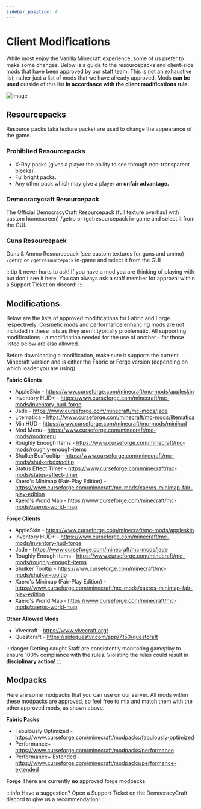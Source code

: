 ```yaml
---
sidebar_position: 4
---
```


# Client Modifications

While most enjoy the Vanilla Minecraft experience, some of us prefer to make some changes. Below is a guide to the resourcepacks and client-side mods that have been approved by our staff team. 
This is not an exhaustive list, rather just a list of mods that we have already approved. Mods **can be used** outside of this list **in accordance with the client modifications rule.**

![image](https://cdn.discordapp.com/attachments/838356841217916989/1170354174672769035/Xray5x3.png?ex=6558bc43&is=65464743&hm=cc22062611c7213ef26ea0e48f0e05a55c02a489777971b86831450a059cab85&)

## Resourcepacks
Resource packs (aka texture packs) are used to change the appearance of the game.

### Prohibited Resourcepacks
- X-Ray packs (gives a player the ability to see through non-transparent blocks).
- Fullbright packs.
- Any other pack which may give a player an **unfair advantage.**

### Democracycraft Resourcepack
The Official DemocracyCraft Resourcepack (full texture overhaul with custom homescreen) /getrp or /getresourcepack in-game and select it from the GUI.

### Guns Resourcepack
Guns & Ammo Resourcepack (see custom textures for guns and ammo) ``/getrp`` or ``/getresourcepack`` in-game and select it from the GUI

:::tip It never hurts to ask!
If you have a mod you are thinking of playing with but don't see it here. You can always ask a staff member for approval within a Support Ticket on discord!
:::

## Modifications
Below are the lists of approved modifications for Fabric and Forge respectively. Cosmetic mods and performance enhancing mods are not included in these lists as they aren't typically problematic. All supporting modifications - a modification needed for the use of another - for those listed below are also allowed.

Before downloading a modification, make sure it supports the current Minecraft version and is either the Fabric or Forge version (depending on which loader you are using).

**Fabric Clients**
- AppleSkin - https://www.curseforge.com/minecraft/mc-mods/appleskin
- Inventory HUD+ - https://www.curseforge.com/minecraft/mc-mods/inventory-hud-forge
- Jade - https://www.curseforge.com/minecraft/mc-mods/jade
- Litematica - https://www.curseforge.com/minecraft/mc-mods/litematica
- MiniHUD - https://www.curseforge.com/minecraft/mc-mods/minihud
- Mod Menu - https://www.curseforge.com/minecraft/mc-mods/modmenu
- Roughly Enough Items - https://www.curseforge.com/minecraft/mc-mods/roughly-enough-items
- ShulkerBoxTooltip - https://www.curseforge.com/minecraft/mc-mods/shulkerboxtooltip
- Status Effect Timer - https://www.curseforge.com/minecraft/mc-mods/status-effect-timer
- Xaero's Minimap (Fair-Play Edition) - https://www.curseforge.com/minecraft/mc-mods/xaeros-minimap-fair-play-edition
- Xaero's World Map - https://www.curseforge.com/minecraft/mc-mods/xaeros-world-map

**Forge Clients**
- AppleSkin - https://www.curseforge.com/minecraft/mc-mods/appleskin
- Inventory HUD+ - https://www.curseforge.com/minecraft/mc-mods/inventory-hud-forge
- Jade - https://www.curseforge.com/minecraft/mc-mods/jade
- Roughly Enough Items - https://www.curseforge.com/minecraft/mc-mods/roughly-enough-items
- Shulker Tooltip - https://www.curseforge.com/minecraft/mc-mods/shulker-tooltip
- Xaero's Minimap (Fair-Play Edition) - https://www.curseforge.com/minecraft/mc-mods/xaeros-minimap-fair-play-edition
- Xaero's World Map - https://www.curseforge.com/minecraft/mc-mods/xaeros-world-map

**Other Allowed Mods**
- Vivecraft - https://www.vivecraft.org/
- Questcraft - https://sidequestvr.com/app/7150/questcraft

:::danger Getting caught
Staff are consistently monitoring gameplay to ensure 100% compliance with the rules. Violating the rules could result in **disciplinary action**!
:::

## Modpacks
Here are some modpacks that you can use on our server. All mods within these modpacks are approved, so feel free to mix and match them with the other approved mods, as shown above.

**Fabric Packs**
- Fabulously Optimized - https://www.curseforge.com/minecraft/modpacks/fabulously-optimized
- Performance+ - https://www.curseforge.com/minecraft/modpacks/performance
- Performance+ Extended - https://www.curseforge.com/minecraft/modpacks/performance-extended

**Forge**
There are currently **no** approved forge modpacks.

:::info Have a suggestion?
Open a Support Ticket on the DemocracyCraft discord to give us a recommendation!
:::
